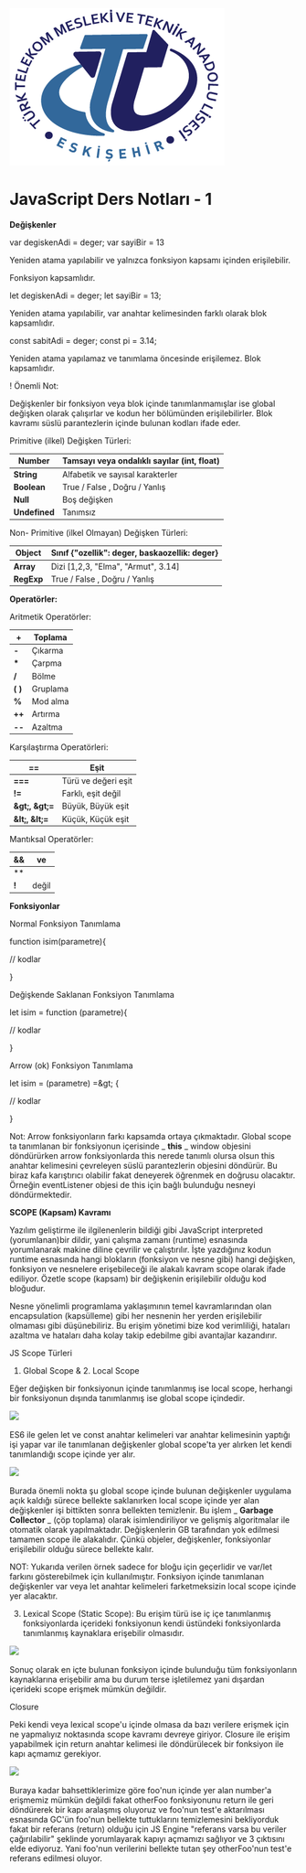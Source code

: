 ![Logo](logo.png)
# **JavaScript Ders Notları - 1**

**Değişkenler**

var degiskenAdi = deger; var sayiBir = 13

Yeniden atama yapılabilir ve yalnızca fonksiyon kapsamı içinden erişilebilir.

Fonksiyon kapsamlıdır.

let degiskenAdi = deger; let sayiBir = 13;

Yeniden atama yapılabilir, var anahtar kelimesinden farklı olarak blok kapsamlıdır.

const sabitAdi = deger; const pi = 3.14;

Yeniden atama yapılamaz ve tanımlama öncesinde erişilemez. Blok kapsamlıdır.

! Önemli Not:

Değişkenler bir fonksiyon veya blok içinde tanımlanmamışlar ise global değişken olarak çalışırlar ve kodun her bölümünden erişilebilirler. Blok kavramı süslü parantezlerin içinde bulunan kodları ifade eder.

Primitive (ilkel) Değişken Türleri:

| **Number** | Tamsayı veya ondalıklı sayılar (int, float) |
| --- | --- |
| **String** | Alfabetik ve sayısal karakterler |
| **Boolean** | True / False , Doğru / Yanlış |
| **Null** | Boş değişken |
| **Undefined** | Tanımsız |

Non- Primitive (ilkel Olmayan) Değişken Türleri:

| **Object** | Sınıf {&quot;ozellik&quot;: deger, baskaozellik: deger} |
| --- | --- |
| **Array** | Dizi [1,2,3, &quot;Elma&quot;, &quot;Armut&quot;, 3.14] |
| **RegExp** | True / False , Doğru / Yanlış |

**Operatörler:**

Aritmetik Operatörler:

| **+** | Toplama |
| --- | --- |
| **-** | Çıkarma |
| **\*** | Çarpma |
| **/** | Bölme |
| **( )** | Gruplama |
| **%** | Mod alma |
| **++** | Artırma |
| **--** | Azaltma |

Karşılaştırma Operatörleri:

| **==** | Eşit |
| --- | --- |
| **===** | Türü ve değeri eşit |
| **!=** | Farklı, eşit değil |
| **\&gt;, \&gt;=** | Büyük, Büyük eşit |
| **\&lt;, \&lt;=** | Küçük, Küçük eşit |

Mantıksal Operatörler:

| **&amp;&amp;** | ve |
| --- | --- |
| **||** | veya |
| **!** | değil |

**Fonksiyonlar**

Normal Fonksiyon Tanımlama

function isim(parametre){

// kodlar

}

Değişkende Saklanan Fonksiyon Tanımlama

let isim = function (parametre){

// kodlar

}

Arrow (ok) Fonksiyon Tanımlama

let isim = (parametre) =\&gt; {

// kodlar

}

Not: Arrow fonksiyonların farkı kapsamda ortaya çıkmaktadır. Global scope ta tanımlanan bir fonksiyonun içerisinde _ **this** _ window objesini döndürürken arrow fonksiyonlarda this nerede tanımlı olursa olsun this anahtar kelimesini çevreleyen süslü parantezlerin objesini döndürür. Bu biraz kafa karıştırıcı olabilir fakat deneyerek öğrenmek en doğrusu olacaktır. Örneğin eventListener objesi de this için bağlı bulunduğu nesneyi döndürmektedir.

**SCOPE (Kapsam) Kavramı**

Yazılım geliştirme ile ilgilenenlerin bildiği gibi JavaScript interpreted (yorumlanan)bir dildir, yani çalışma zamanı (runtime) esnasında yorumlanarak makine diline çevrilir ve çalıştırılır. İşte yazdığınız kodun runtime esnasında hangi blokların (fonksiyon ve nesne gibi) hangi değişken, fonksiyon ve nesnelere erişebileceği ile alakalı kavram scope olarak ifade ediliyor. Özetle scope (kapsam) bir değişkenin erişilebilir olduğu kod bloğudur.

Nesne yönelimli programlama yaklaşımının temel kavramlarından olan encapsulation (kapsülleme) gibi her nesnenin her yerden erişilebilir olmaması gibi düşünebiliriz. Bu erişim yönetimi bize kod verimliliği, hataları azaltma ve hataları daha kolay takip edebilme gibi avantajlar kazandırır.

JS Scope Türleri

1. Global Scope &amp; 2. Local Scope

Eğer değişken bir fonksiyonun içinde tanımlanmış ise local scope, herhangi bir fonksiyonun dışında tanımlanmış ise global scope içindedir.

![](RackMultipart20211221-4-133o0g9_html_86ac9d8085fb6e85.png)

ES6 ile gelen let ve const anahtar kelimeleri var anahtar kelimesinin yaptığı işi yapar var ile tanımlanan değişkenler global scope&#39;ta yer alırken let kendi tanımlandığı scope içinde yer alır.

![](RackMultipart20211221-4-133o0g9_html_be40b901baf13eee.png)

Burada önemli nokta şu global scope içinde bulunan değişkenler uygulama açık kaldığı sürece bellekte saklanırken local scope içinde yer alan değişkenler işi bittikten sonra bellekten temizlenir. Bu işlem _ **Garbage Collector** _ (çöp toplama) olarak isimlendiriliyor ve gelişmiş algoritmalar ile otomatik olarak yapılmaktadır. Değişkenlerin GB tarafından yok edilmesi tamamen scope ile alakalıdır. Çünkü objeler, değişkenler, fonksiyonlar erişilebilir olduğu sürece bellekte kalır.

NOT: Yukarıda verilen örnek sadece for bloğu için geçerlidir ve var/let farkını gösterebilmek için kullanılmıştır. Fonksiyon içinde tanımlanan değişkenler var veya let anahtar kelimeleri farketmeksizin local scope içinde yer alacaktır.

3. Lexical Scope (Static Scope): Bu erişim türü ise iç içe tanımlanmış fonksiyonlarda içerideki fonksiyonun kendi üstündeki fonksiyonlarda tanımlanmış kaynaklara erişebilir olmasıdır.

![](RackMultipart20211221-4-133o0g9_html_ac6c2da17899abf.png)

Sonuç olarak en içte bulunan fonksiyon içinde bulunduğu tüm fonksiyonların kaynaklarına erişebilir ama bu durum terse işletilemez yani dışardan içerideki scope erişmek mümkün değildir.

Closure

Peki kendi veya lexical scope&#39;u içinde olmasa da bazı verilere erişmek için ne yapmalıyız noktasında scope kavramı devreye giriyor. Closure ile erişim yapabilmek için return anahtar kelimesi ile döndürülecek bir fonksiyon ile kapı açmamız gerekiyor.

![](RackMultipart20211221-4-133o0g9_html_1432a547535c3ccc.png)

Buraya kadar bahsettiklerimize göre foo&#39;nun içinde yer alan number&#39;a erişmemiz mümkün değildi fakat otherFoo fonksiyonunu return ile geri döndürerek bir kapı aralaşmış oluyoruz ve foo&#39;nun test&#39;e aktarılması esnasında GC&#39;ün foo&#39;nun bellekte tuttuklarını temizlemesini bekliyorduk fakat bir referans (return) olduğu için JS Engine &quot;referans varsa bu veriler çağırılabilir&quot; şeklinde yorumlayarak kapıyı açmamızı sağlıyor ve 3 çıktısını elde ediyoruz. Yani foo&#39;nun verilerini bellekte tutan şey otherFoo&#39;nun test&#39;e referans edilmesi oluyor.



